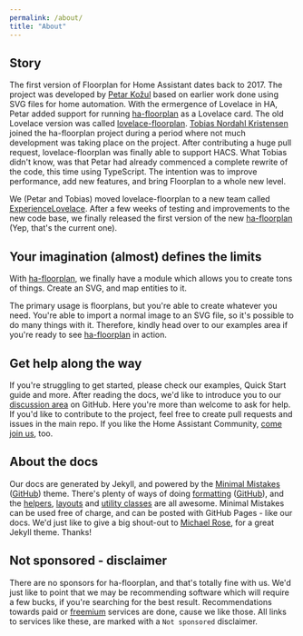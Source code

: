 ```yaml
---
permalink: /about/
title: "About"
---
```


## Story

The first version of Floorplan for Home Assistant dates back to 2017. The project was developed by [Petar Kožul](https://github.com/pkozul) based on earlier work done using SVG files for home automation. With the ermergence of Lovelace in HA, Petar added support for running [ha-floorplan](https://github.com/pkozul/ha-floorplan) as a Lovelace card. The old Lovelace version was called [lovelace-floorplan](https://github.com/ExperienceLovelace/lovelace-floorplan). [Tobias Nordahl Kristensen](https://github.com/orgs/ExperienceLovelace/people/exetico) joined the ha-floorplan project during a period where not much development was taking place on the project. After contributing a huge pull request, lovelace-floorplan was finally able to support HACS. What Tobias didn't know, was that Petar had already commenced a complete rewrite of the code, this time using TypeScript. The intention was to improve performance, add new features, and bring Floorplan to a whole new level.

We (Petar and Tobias) moved lovelace-floorplan to a new team called [ExperienceLovelace](https://github.com/ExperienceLovelace). After a few weeks of testing and improvements to the new code base, we finally released the first version of the new [ha-floorplan](https://github.com/ExperienceLovelace/ha-floorplan) (Yep, that's the current one).

## Your imagination (almost) defines the limits

With [ha-floorplan](https://github.com/ExperienceLovelace/ha-floorplan), we finally have a module which allows you to create tons of things. Create an SVG, and map entities to it. 

The primary usage is floorplans, but you're able to create whatever you need. You're able to import a normal image to an SVG file, so it's possible to do many things with it. Therefore, kindly head over to our examples area if you're ready to see [ha-floorplan](https://github.com/ExperienceLovelace/ha-floorplan) in action.

## Get help along the way

If you're struggling to get started, please check our examples, Quick Start guide and more. After reading the docs, we'd like to introduce you to our [discussion area](https://github.com/ExperienceLovelace/ha-floorplan/discussions) on GitHub. Here you're more than welcome to ask for help. If you'd like to contribute to the project, feel free to create pull requests and issues in the main repo. If you like the Home Assistant Community, [come join us](https://community.home-assistant.io/t/floorplan-now-available-as-a-lovelace-card/115489), too.

## About the docs

Our docs are generated by Jekyll, and powered by the [Minimal Mistakes](https://mmistakes.github.io/minimal-mistakes/) ([GitHub](https://github.com/mmistakes/minimal-mistakes)) theme. There's plenty of ways of doing [formatting](https://mmistakes.github.io/minimal-mistakes/markup/markup-html-tags-and-formatting/) ([GitHub](https://github.com/mmistakes/minimal-mistakes/edit/master/docs/_posts/2013-01-11-markup-html-tags-and-formatting.md)), and the [helpers](https://mmistakes.github.io/minimal-mistakes/docs/helpers/), [layouts](https://mmistakes.github.io/minimal-mistakes/docs/layouts/) and [utility classes](https://mmistakes.github.io/minimal-mistakes/docs/utility-classes/) are all awesome. Minimal Mistakes can be used free of charge, and can be posted with GitHub Pages - like our docs. We'd just like to give a big shout-out to [Michael Rose](https://github.com/mmistakes), for a great Jekyll theme. Thanks!

## Not sponsored - disclaimer

There are no sponsors for ha-floorplan, and that's totally fine with us. We'd just like to point that we may be recommending software which will require a few bucks, if you're searching for the best result. Recommendations towards paid or [freemium](https://en.wikipedia.org/wiki/Freemium) services are done, cause we like those. All links to services like these, are marked with a `Not sponsored` disclaimer.
